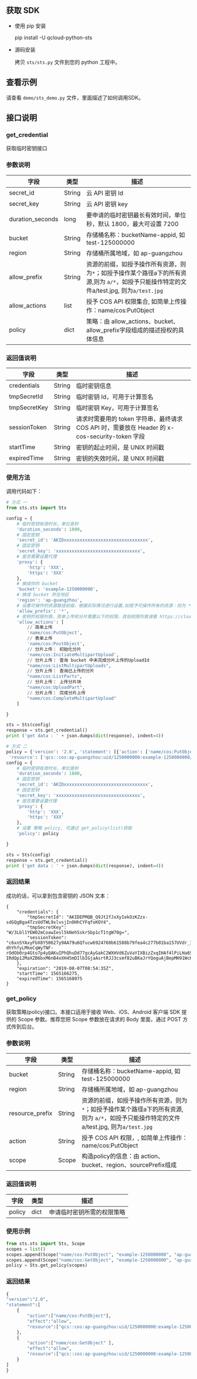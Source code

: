 ## 获取 SDK
- 使用 pip 安装
    
    pip install -U qcloud-python-sts
   
- 源码安装

    拷贝 `sts/sts.py` 文件到您的 python 工程中。

## 查看示例

请查看 `demo/sts_demo.py` 文件，里面描述了如何调用SDK。

## 接口说明

### get_credential

获取临时密钥接口

### 参数说明

|字段|类型|描述|
| ---- | ---- | ---- |
|secret_id|String| 云 API 密钥 Id|
|secret_key|String| 云 API 密钥 key|
|duration_seconds|long| 要申请的临时密钥最长有效时间，单位秒，默认 1800，最大可设置 7200 |
|bucket|String| 存储桶名称：bucketName-appid, 如 test-125000000|
|region|String| 存储桶所属地域，如 ap-guangzhou|
|allow_prefix|String|资源的前缀，如授予操作所有资源，则为`*`；如授予操作某个路径a下的所有资源,则为 `a/*`，如授予只能操作特定的文件a/test.jpg, 则为`a/test.jpg`|
|allow_actions|list| 授予 COS API 权限集合, 如简单上传操作：name/cos:PutObject|
|policy|dict| 策略：由 allow_actions、bucket、allow_prefix字段组成的描述授权的具体信息|

### 返回值说明

|字段|类型|描述|
| ---- | ---- | ---- |
|credentials | String | 临时密钥信息 |
|tmpSecretId | String | 临时密钥 Id，可用于计算签名 |
|tmpSecretKey | String | 临时密钥 Key，可用于计算签名 |
|sessionToken | String | 请求时需要用的 token 字符串，最终请求 COS API 时，需要放在 Header 的 x-cos-security-token 字段 |
|startTime | String | 密钥的起止时间，是 UNIX 时间戳 |
|expiredTime | String | 密钥的失效时间，是 UNIX 时间戳 |

### 使用方法

调用代码如下：

```python
# 方式 一
from sts.sts import Sts

config = {
    # 临时密钥有效时长，单位是秒
    'duration_seconds': 1800,
    # 固定密钥
    'secret_id': 'AKIDxxxxxxxxxxxxxxxxxxxxxxxxxxxxxxxx', 
    # 固定密钥
    'secret_key': 'xxxxxxxxxxxxxxxxxxxxxxxxxxxxxxxx',
    # 是否需要设置代理
	'proxy': {
		'http': 'XXX',
		'https': 'XXX'
	},
    # 换成你的 bucket
    'bucket': 'example-1250000000', 
    # 换成 bucket 所在地区
    'region': 'ap-guangzhou',
    # 设置可操作的资源路径前缀，根据实际情况进行设置,如授予可操作所有的资源：则为 *； 如授予操作某个路径a下的所有资源，则为 a/*；如授予只能操作某个特定路径的文件 a/test.jpg， 则为 a/test.jpg
    'allow_prefix': '*', 
    # 密钥的权限列表。简单上传和分片需要以下的权限，其他权限列表请看 https://cloud.tencent.com/document/product/436/31923
    'allow_actions': [
        // 简单上传
        'name/cos:PutObject',
		// 表单上传
        'name/cos:PostObject',
        // 分片上传： 初始化分片
        'name/cos:InitiateMultipartUpload',
		// 分片上传： 查询 bucket 中未完成分片上传的UploadId
        "name/cos:ListMultipartUploads",
		// 分片上传： 查询已上传的分片
        "name/cos:ListParts",
		// 分片上传： 上传分片块
        "name/cos:UploadPart",
		// 分片上传： 完成分片上传
        "name/cos:CompleteMultipartUpload"
    ]

}

sts = Sts(config)
response = sts.get_credential()
print ('get data : ' + json.dumps(dict(response), indent=4))

# 方式 二
policy = {'version': '2.0', 'statement': [{'action': ['name/cos:PutObject'], 'effect': 'allow', 
 'resource': ['qcs::cos:ap-guangzhou:uid/1250000000:example-1250000000/*']}]}
config = {
    # 临时密钥有效时长，单位是秒
    'duration_seconds': 1800,
    # 固定密钥
    'secret_id': 'AKIDxxxxxxxxxxxxxxxxxxxxxxxxxxxxxxxx', 
    # 固定密钥
    'secret_key': 'xxxxxxxxxxxxxxxxxxxxxxxxxxxxxxxx',
    # 是否需要设置代理
	'proxy': {
		'http': 'XXX',
		'https': 'XXX'
	},
	# 设置 策略 policy, 可通过 get_policy(list)获取
    'policy': policy

}

sts = Sts(config)
response = sts.get_credential()
print ('get data : ' + json.dumps(dict(response), indent=4))
```

### 返回结果

成功的话，可以拿到包含密钥的 JSON 文本：

```
{
    "credentials": {
        "tmpSecretId": "AKIDEPMQB_Q9Jt2fJxXyIekOzKZzx-sdGQgBga4TzsUdTWL9xlvsjInOHhCYFqfoKOY4",
        "tmpSecretKey": "W/3Lbl1YEW02mCoawIesl5kNehSskrSbp1cT1tgW70g=",
        "sessionToken": "c6xnSYAxyFbX8Y50627y9AA79u6Qfucw6924760b61588b79fea4c277b01ba157UVdr_10Y30bdpYtO8CXedYZe3KKZ_DyzaPiSFfNAcbr2MTfAgwJe-dhYhfyLMkeCqWyTNF-rOdOb0rp4Gto7p4yQAKuIPhQhuDd77gcAyGakC2WXHVd6ZuVaYIXBizZxqIHAf4lPiLHa6SZejSQfa_p5Ip2U1cAdkEionKbrX97xTKTcA_5Pu525CFSzHZIQibc2uNMZ-IRdQp12MaXZB6bxM6nB4xXH45mDIlbIGjaAsrtRJJ3csmf82uBKaJrYQoguAjBepMH91WcH87LlW9Ya3emNfVX7NMRRf64riYd_vomGF0TLgan9smEKAOdtaL94IkLvVJdhLqpvjBjp_4JCdqwlFAixaTzGJHdJzpGWOh0mQ6jDegAWgRYTrJvc5caYTz7Vphl8XoX5wHKKESUn_vqyTAid32t0vNYE034FIelxYT6VXuetYD_mvPfbHVDIXaFt7e_O8hRLkFwrdAIVaUml1mRPvccv2qOWSXs"
    },
    "expiration": "2019-08-07T08:54:35Z",
    "startTime": 1565166275,
    "expiredTime": 1565168075
}
```

### get_policy

获取策略(policy)接口。本接口适用于接收 Web、iOS、Android 客户端 SDK 提供的 Scope 参数。推荐您把 Scope 参数放在请求的 Body 里面，通过 POST 方式传到后台。

### 参数说明

|字段|类型|描述|
| ---- | ---- | ---- |
|bucket|String| 存储桶名称：bucketName-appid, 如 test-125000000|
|region|String| 存储桶所属地域，如 ap-guangzhou|
|resource_prefix|String|资源的前缀，如授予操作所有资源，则为`*`；如授予操作某个路径a下的所有资源,则为 `a/*`，如授予只能操作特定的文件a/test.jpg, 则为`a/test.jpg`|
|action|String| 授予 COS API 权限，, 如简单上传操作：name/cos:PutObject|
|scope|Scope| 构造policy的信息：由 action、bucket、region、sourcePrefix组成|

### 返回值说明
|字段|类型|描述|
| ---- | ---- | ---- |
|policy | dict | 申请临时密钥所需的权限策略 |

### 使用示例
```python
from sts.sts import Sts, Scope
scopes = list()
scopes.append(Scope("name/cos:PutObject", "example-1250000000", "ap-guangzhou", "/1.txt"));
scopes.append(Scope("name/cos:GetObject", "example-1250000000", "ap-guangzhou", "/dir/*"));
policy = Sts.get_policy(scopes)
```
### 返回结果
```python
{
"version":"2.0",
"statement":[
	{
		"action":["name/cos:PutObject"],
		"effect":"allow",
		"resource":["qcs::cos:ap-guangzhou:uid/1250000000:example-1250000000/1.txt"]
	},
	{
		"action":["name/cos:GetObject" ],
		"effect":"allow",
		"resource":["qcs::cos:ap-guangzhou:uid/1250000000:example-1250000000/dir/*" ]
	}
]
}
```
